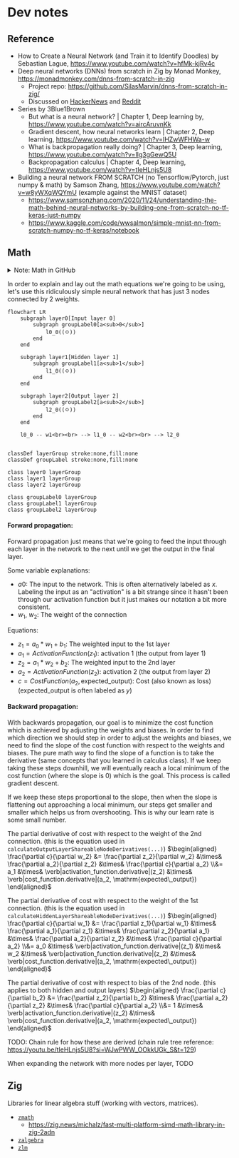 # Dev notes


## Reference

 - How to Create a Neural Network (and Train it to Identify Doodles) by Sebastian Lague, https://www.youtube.com/watch?v=hfMk-kjRv4c
 - Deep neural networks (DNNs) from scratch in Zig by Monad Monkey, https://monadmonkey.com/dnns-from-scratch-in-zig
    - Project repo: https://github.com/SilasMarvin/dnns-from-scratch-in-zig/
    - Discussed on [HackerNews](https://news.ycombinator.com/item?id=35696776) and [Reddit](https://www.reddit.com/r/Zig/comments/12xz0sf/deep_neural_networks_from_scratch_in_zig/)
 - Series by 3Blue1Brown
    - But what is a neural network? | Chapter 1, Deep learning by, https://www.youtube.com/watch?v=aircAruvnKk
    - Gradient descent, how neural networks learn | Chapter 2, Deep learning, https://www.youtube.com/watch?v=IHZwWFHWa-w
    - What is backpropagation really doing? | Chapter 3, Deep learning, https://www.youtube.com/watch?v=Ilg3gGewQ5U
    - Backpropagation calculus | Chapter 4, Deep learning, https://www.youtube.com/watch?v=tIeHLnjs5U8
 - Building a neural network FROM SCRATCH (no Tensorflow/Pytorch, just numpy & math) by Samson Zhang, https://www.youtube.com/watch?v=w8yWXqWQYmU (example against the MNIST dataset)
    - https://www.samsonzhang.com/2020/11/24/understanding-the-math-behind-neural-networks-by-building-one-from-scratch-no-tf-keras-just-numpy
    - https://www.kaggle.com/code/wwsalmon/simple-mnist-nn-from-scratch-numpy-no-tf-keras/notebook


## Math

<details>
<summary>Note: Math in GitHub</summary>

For my own reference, GitHub uses MathJax to render LaTeX math equations in Markdown
files. If you want to modify some of the equations, you can use this playground,
https://www.mathjax.org/#demo. I am using the delimiter syntax variant ([added in May
2023](https://github.blog/changelog/2023-05-08-new-delimiter-syntax-for-inline-mathematical-expressions/))
where you start the expression with <code>$\`</code> and end it with <code>\`$</code> in
order to avoid syntax conflicts with GitHub markdown.

</details>


In order to explain and lay out the math equations we're going to be using, let's use this
ridiculously simple neural network that has just 3 nodes connected by 2 weights.

```mermaid
flowchart LR
    subgraph layer0[Input layer 0]
        subgraph groupLabel0[a<sub>0</sub>]
            l0_0((ㅇ))
        end
    end

    subgraph layer1[Hidden layer 1]
        subgraph groupLabel1[a<sub>1</sub>]
            l1_0((ㅇ))
        end
    end

    subgraph layer2[Output layer 2]
        subgraph groupLabel2[a<sub>2</sub>]
            l2_0((ㅇ))
        end
    end

    l0_0 -- w1<br><br> --> l1_0 -- w2<br><br> --> l2_0


classDef layerGroup stroke:none,fill:none
classDef groupLabel stroke:none,fill:none

class layer0 layerGroup
class layer1 layerGroup
class layer2 layerGroup

class groupLabel0 layerGroup
class groupLabel1 layerGroup
class groupLabel2 layerGroup
```

#### Forward propagation:

Forward propagation just means that we're going to feed the input through each layer in
the network to the next until we get the output in the final layer.

Some variable explanations:

 - $`a0`$: The input to the network. This is often alternatively labeled as $`x`$. Labeling the input as an "activation" is a bit strange since it hasn't been through our activation function but it just makes our notation a bit more consistent.
 - $`w_1`$, $`w_2`$: The weight of the connection

Equations:

 - $`z_1 = a_0*w_1 + b_1`$: The weighted input to the 1st layer
 - $`a_1 = ActivationFunction(z_1)`$: activation 1 (the output from layer 1)
 - $`z_2 = a_1*w_2 + b_2`$: The weighted input to the 2nd layer
 - $`a_2 = ActivationFunction(z_2)`$: activation 2 (the output from layer 2)
 - $`c = CostFunction(a_2, \mathrm{expected\_output})`$: Cost (also known as loss) ($`\mathrm{expected\_output}`$ is often labeled as $`y`$)


#### Backward propagation:

With backwards propagation, our goal is to minimize the cost function which is achieved
by adjusting the weights and biases. In order to find which direction we should step in
order to adjust the weights and biases, we need to find the slope of the cost function
with respect to the weights and biases. The pure math way to find the slope of a
function is to take the derivative (same concepts that you learned in calculus class).
If we keep taking these steps downhill, we will eventually reach a local minimum of the cost
function (where the slope is 0) which is the goal. This process is called gradient descent.

If we keep these steps proportional to the slope, then when the slope is flattening out
approaching a local minimum, our steps get smaller and smaller which helps us from
overshooting. This is why our learn rate is some small number.

The partial derivative of cost with respect to the weight of the 2nd connection. (this is the equation used in `calculateOutputLayerShareableNodeDerivatives(...)`)
$`\begin{aligned}
\frac{\partial c}{\partial w_2} &= \frac{\partial z_2}{\partial w_2} &\times& \frac{\partial a_2}{\partial z_2} &\times& \frac{\partial c}{\partial a_2}
\\&= a_1 &\times& \verb|activation_function.derivative|(z_2) &\times& \verb|cost_function.derivative|(a_2, \mathrm{expected\_output})
\end{aligned}`$

The partial derivative of cost with respect to the weight of the 1st connection. (this is the equation used in `calculateHiddenLayerShareableNodeDerivatives(...)`)
$`\begin{aligned}
\frac{\partial c}{\partial w_1} &= \frac{\partial z_1}{\partial w_1} &\times& \frac{\partial a_1}{\partial z_1} &\times& \frac{\partial z_2}{\partial a_1} &\times& \frac{\partial a_2}{\partial z_2} &\times& \frac{\partial c}{\partial a_2}
\\&= a_0 &\times& \verb|activation_function.derivative|(z_1) &\times& w_2 &\times& \verb|activation_function.derivative|(z_2)  &\times& \verb|cost_function.derivative|(a_2, \mathrm{expected\_output})
\end{aligned}`$

The partial derivative of cost with respect to bias of the 2nd node. (this applies to both hidden and output layers)
$`\begin{aligned}
\frac{\partial c}{\partial b_2} &= \frac{\partial z_2}{\partial b_2} &\times& \frac{\partial a_2}{\partial z_2} &\times& \frac{\partial c}{\partial a_2}
\\&= 1 &\times& \verb|activation_function.derivative|(z_2) &\times& \verb|cost_function.derivative|(a_2, \mathrm{expected\_output})
\end{aligned}`$

TODO: Chain rule for how these are derived (chain rule tree reference: https://youtu.be/tIeHLnjs5U8?si=WJwPWW_OOkkUGk_S&t=129)


When expanding the network with more nodes per layer, TODO


## Zig

Libraries for linear algebra stuff (working with vectors, matrices).

 - [`zmath`](https://github.com/michal-z/zig-gamedev/tree/main/libs/zmath)
    - https://zig.news/michalz/fast-multi-platform-simd-math-library-in-zig-2adn
 - [`zalgebra`](https://github.com/kooparse/zalgebra)
 - [`zlm`](https://github.com/ziglibs/zlm)
